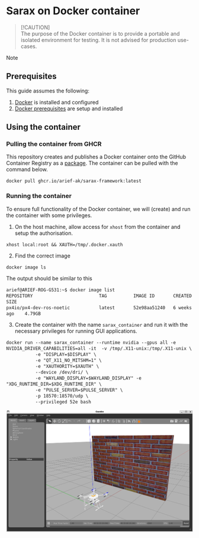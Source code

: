 # Sarax on Docker container
> [!CAUTION]\
> The purpose of the Docker container is to provide a portable and isolated environment for testing. It is not advised for production use-cases.

>[!NOTE]
>## Prerequisites
>This guide assumes the following:
>
>1. [Docker](https://docs.docker.com/engine/install/) is installed and configured
>2. [Docker prerequisites](Docker%20prerequisites.md) are setup and installed

## Using the container

### Pulling the container from GHCR
This repository creates and publishes a Docker container onto the GitHub Container Registry as a [package](https://github.com/Arief-AK/sarax/pkgs/container/sarax-framework). The container can be pulled with the command below.
```shell
docker pull ghcr.io/arief-ak/sarax-framework:latest
```
<!-- ### Building the container
Optionally, the container can be built using the [Dockerfile](../Dockerfile) in the source. This can be done after cloning the repository and building the [Dockerfile](../Dockerfile) with the command below.
```shell
docker build .
``` -->

### Running the container
To ensure full functionality of the Docker container, we will (create) and run the container with some privileges.

1. On the host machine, allow access for `xhost` from the container and setup the authorisation.
```shell
xhost local:root && XAUTH=/tmp/.docker.xauth
```

2. Find the correct image
```shell
docker image ls
```

The output should be similar to this
```shell
arief@ARIEF-ROG-G531:~$ docker image list
REPOSITORY                         TAG          IMAGE ID       CREATED        SIZE
px4io/px4-dev-ros-noetic           latest       52e98aa51240   6 weeks ago    4.79GB
```

3. Create the container with the name `sarax_container` and run it with the necessary privileges for running GUI applications.
```shell
docker run --name sarax_container --runtime nvidia --gpus all -e NVIDIA_DRIVER_CAPABILITIES=all -it  -v /tmp/.X11-unix:/tmp/.X11-unix \
           -e "DISPLAY=$DISPLAY" \
           -e "QT_X11_NO_MITSHM=1" \
           -e "XAUTHORITY=$XAUTH" \
           --device /dev/dri/ \
           -e "WAYLAND_DISPLAY=$WAYLAND_DISPLAY" -e "XDG_RUNTIME_DIR=$XDG_RUNTIME_DIR" \
           -e "PULSE_SERVER=$PULSE_SERVER" \
           -p 18570:18570/udp \
           --privileged 52e bash
```

![alt text](images/Gazebo.png)